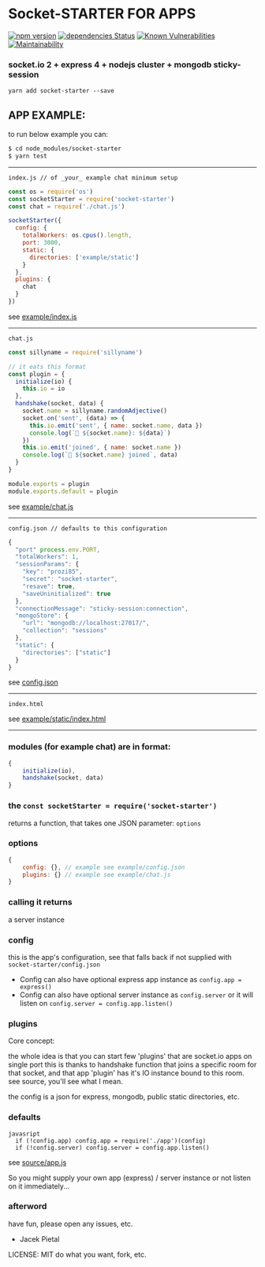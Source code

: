 # Socket-STARTER FOR APPS

[![npm version](https://badge.fury.io/js/socket-starter.svg)](https://badge.fury.io/js/socket-starter) [![dependencies Status](https://david-dm.org/Prozi/socket-starter/status.svg)](https://david-dm.org/Prozi/socket-starter) [![Known Vulnerabilities](https://snyk.io/test/github/Prozi/socket-starter/badge.svg?targetFile=package.json)](https://snyk.io/test/github/Prozi/socket-starter?targetFile=package.json) [![Maintainability](https://api.codeclimate.com/v1/badges/cf7828e55f51edffbe3d/maintainability)](https://codeclimate.com/github/Prozi/socket-starter/maintainability)

### socket.io 2 + express 4 + nodejs cluster + mongodb sticky-session

`yarn add socket-starter --save`

## APP EXAMPLE:

to run below example you can:

```bash
$ cd node_modules/socket-starter
$ yarn test
```

----

`index.js // of _your_ example chat minimum setup`
```javascript
const os = require('os')
const socketStarter = require('socket-starter')
const chat = require('./chat.js')

socketStarter({
  config: {
    totalWorkers: os.cpus().length,
    port: 3000,
    static: {
      directories: ['example/static']
    }
  },
  plugins: {
    chat
  }
})
```

see [example/index.js](https://github.com/Prozi/socket-starter/blob/master/example/index.js)

----

`chat.js`
```javascript
const sillyname = require('sillyname')

// it eats this format
const plugin = {
  initialize(io) {
    this.io = io
  },
  handshake(socket, data) {
    socket.name = sillyname.randomAdjective()
    socket.on('sent', (data) => {
      this.io.emit('sent', { name: socket.name, data })
      console.log(`🐼 ${socket.name}: ${data}`)
    })
    this.io.emit('joined', { name: socket.name })
    console.log(`🐼 ${socket.name} joined`, data)
  }
}

module.exports = plugin
module.exports.default = plugin
```

see [example/chat.js](https://github.com/Prozi/socket-starter/blob/master/example/chat.js)

----

`config.json // defaults to this configuration`
```javascript
{
  "port" process.env.PORT,
  "totalWorkers": 1,
  "sessionParams": {
    "key": "prozi85",
    "secret": "socket-starter",
    "resave": true,
    "saveUninitialized": true
  },
  "connectionMessage": "sticky-session:connection",
  "mongoStore": {
    "url": "mongodb://localhost:27017/",
    "collection": "sessions"
  },
  "static": {
    "directories": ["static"]
  }
}

```

see [config.json](https://github.com/Prozi/socket-starter/blob/master/config.json)

----

`index.html`

see [example/static/index.html](https://github.com/Prozi/socket-starter/blob/master/example/example/static/index.html)

----

### modules (for example chat) are in format:

```javascript
{ 
    initialize(io), 
    handshake(socket, data)
}
```

### the `const socketStarter = require('socket-starter')`

returns a function, that takes one JSON parameter: `options`

### options

```javascript
{
    config: {}, // example see example/config.json
    plugins: {} // example see example/chat.js
}
```

### calling it returns

a server instance

### config

this is the app's configuration, see that falls back if not supplied with `socket-starter/config.json`

* Config can also have optional express app instance as `config.app = express()`
* Config can also have optional server instance as `config.server` or it will listen on `config.server = config.app.listen()`

### plugins

Core concept:

the whole idea is that you can start few 'plugins' that are socket.io apps on single port
this is thanks to handshake function that joins a specific room for that socket, 
and that app 'plugin' has it's IO instance bound to this room. see source, you'll see what I mean.

the config is a json for express, mongodb, public static directories, etc.

### defaults

```
javasript
  if (!config.app) config.app = require('./app')(config)
  if (!config.server) config.server = config.app.listen()
```

see [source/app.js](https://github.com/Prozi/socket-starter/blob/master/source/app.js)

So you might supply your own app (express) / server instance
or not listen on it immediately...

### afterword

have fun, please open any issues, etc.

- Jacek Pietal

LICENSE: MIT do what you want, fork, etc.

